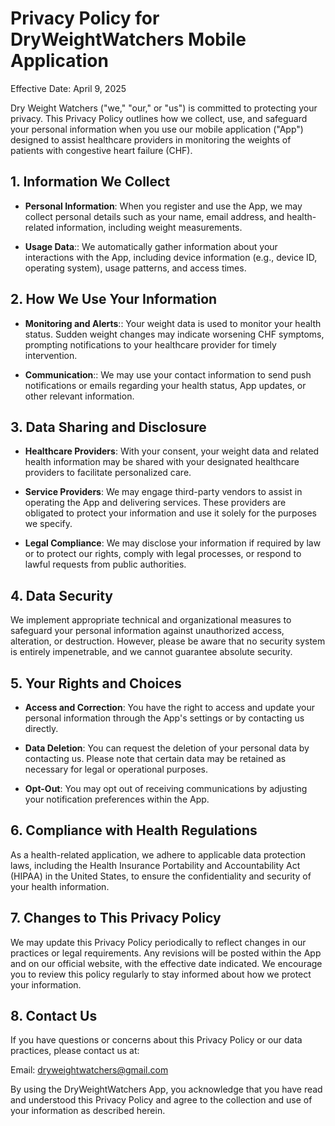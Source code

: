 # Privacy Policy for DryWeightWatchers Mobile Application

Effective Date: April 9, 2025

Dry Weight Watchers ("we," "our," or "us") is committed to protecting your privacy. This Privacy Policy outlines how we collect, use, and safeguard your personal information when you use our mobile application ("App") designed to assist healthcare providers in monitoring the weights of patients with congestive heart failure (CHF).

## 1. Information We Collect

- **Personal Information**: When you register and use the App, we may collect personal details such as your name, email address, and health-related information, including weight measurements.

- **Usage Data**:: We automatically gather information about your interactions with the App, including device information (e.g., device ID, operating system), usage patterns, and access times.

## 2. How We Use Your Information

- **Monitoring and Alerts**:: Your weight data is used to monitor your health status. Sudden weight changes may indicate worsening CHF symptoms, prompting notifications to your healthcare provider for timely intervention.

- **Communication**:: We may use your contact information to send push notifications or emails regarding your health status, App updates, or other relevant information.

## 3. Data Sharing and Disclosure

- **Healthcare Providers**: With your consent, your weight data and related health information may be shared with your designated healthcare providers to facilitate personalized care.

- **Service Providers**: We may engage third-party vendors to assist in operating the App and delivering services. These providers are obligated to protect your information and use it solely for the purposes we specify.

- **Legal Compliance**: We may disclose your information if required by law or to protect our rights, comply with legal processes, or respond to lawful requests from public authorities.

## 4. Data Security

We implement appropriate technical and organizational measures to safeguard your personal information against unauthorized access, alteration, or destruction. However, please be aware that no security system is entirely impenetrable, and we cannot guarantee absolute security.

## 5. Your Rights and Choices

- **Access and Correction**: You have the right to access and update your personal information through the App's settings or by contacting us directly.

- **Data Deletion**: You can request the deletion of your personal data by contacting us. Please note that certain data may be retained as necessary for legal or operational purposes.

- **Opt-Out**: You may opt out of receiving communications by adjusting your notification preferences within the App.

## 6. Compliance with Health Regulations

As a health-related application, we adhere to applicable data protection laws, including the Health Insurance Portability and Accountability Act (HIPAA) in the United States, to ensure the confidentiality and security of your health information.

## 7. Changes to This Privacy Policy

We may update this Privacy Policy periodically to reflect changes in our practices or legal requirements. Any revisions will be posted within the App and on our official website, with the effective date indicated. We encourage you to review this policy regularly to stay informed about how we protect your information.

## 8. Contact Us

If you have questions or concerns about this Privacy Policy or our data practices, please contact us at:

Email: dryweightwatchers@gmail.com


By using the DryWeightWatchers App, you acknowledge that you have read and understood this Privacy Policy and agree to the collection and use of your information as described herein. 
